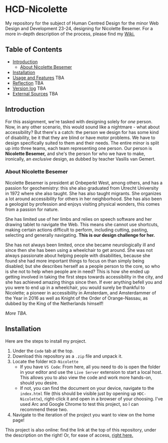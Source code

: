 # HCD-Nicolette

My repository for the subject of Human Centred Design for the minor Web Design and Development 23-24, designing for Nicolette Besemer. For a more in-depth description of the process, please find my [Wiki.](https://github.com/rosemulazada/HCD-Nicolette/wiki)

## Table of Contents

-   [Introduction](#introduction-to-the-assignment) 
    -   [About Nicolette Besemer](#about-nicolette-besemer)
-   [Installation](#installation)
-   [Usage and Features](#usage-and-features) TBA
-   [Reflection](#Reflection) TBA
-   [Version log](#versionchange-log) TBA
-   [External Sources](#external-sources) TBA

## Introduction
For this assignment, we're tasked with designing solely for _one_ person. Now, in any other scenario, this would sound like a nightmare - what about accessibility? But there's a catch: the person we design for has some kind of disability, be it that they are blind or have motor problems. We have to design specifically suited to them and their needs. The entire minor is split up into three teams, each team representing one person. Our person is **Nicolette Besemer,** and she's the person for who we have to make, ironically, an _exclusive_ design, as dubbed by teacher Vasilis van Gemert.

### About Nicolette Besemer
Nicolette Besemer is president at Onbeperkt West, among others, and has a passion for geochemistry: this she also graduated from Utrecht University in 1972 where she also taught. She has also taught migrants. She organizes a lot around accessibility for others in her neighborhood. She has also been a geologist by profession and enjoys visiting physical wonders, this comes from a passion for nature.

She has limited use of her limbs and relies on speech software and her drawing tablet to navigate the Web. This means she cannot use shortcuts, making certain actions difficult to perform, including cutting, pasting, selecting and generally navigating. **This is our design challenge for her.**

She has not always been limited, once she became neurologically ill and since then she has been using a wheelchair to get around. She was not always passionate about helping people with disabilities, because she found she had more important things to focus on than simply being disabled; but she describes herself as a people person to the core, so who is she not to help when people are in need? This is how she ended up getting involved in taking the first steps towards accessibility in the city, and she has achieved amazing things since then. If ever anything befell you and you were to end up in a wheelchair, you would surely be thankful to Nicolette; a pioneer in accessibility in Amsterdam, and Amsterdammer of the Year in 2016 as well as Knight of the Order of Orange-Nassau, as dubbed by the King of the Netherlands himself!

_More TBA._

## Installation
Here are the steps to install my project.

1. Under the `Code` tab at the top.
2. Download this repository as a `.zip` file and unpack it.
3. Locate the folder `HCD-Nicolette`
    - If you have `VS Code`: From here, all you need to do is open the folder in your editor and use the `Live Server` extension to start a local host. This allows you to also view the code and work more hands-on, should you desire.
    - If not, you can find the document on your device, navigate to the `index.html` file (this should be visible just by opening up `HDC-Nicolette`), right-click it and open in a browser of your choosing. I've used Arc and Google Chrome to test this project, so I can recommend these two.
4. Navigate to the iteration of the project you want to view on the home page!

This project is also online: find the link at the top of this repository, under the description on the right! Or, for ease of access, [right here.]()

<!-- ## Usage and Features -->

<!-- ## Reflection -->

<!-- ## Version log -->

<!-- ## External Sources -->